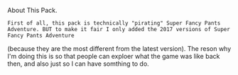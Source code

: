 About This Pack.

	First of all, this pack is technically "pirating" Super Fancy Pants Adventure. BUT to make it fair I only added the 2017 versions of Super Fancy Pants Adventure 
(because they are the most different from the latest version). The reson why I'm doing this is so that people can exploer what the game was like back then, 
and also just so I can have somthing to do.
